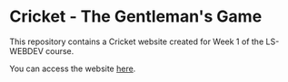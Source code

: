 # Cricket - The Gentleman's Game

This repository contains a Cricket website created for Week 1 of the LS-WEBDEV course.

You can access the website [here](https://saptarshi-2910.github.io/LS-WEBDEV/WEEK1/CRICKET/).
